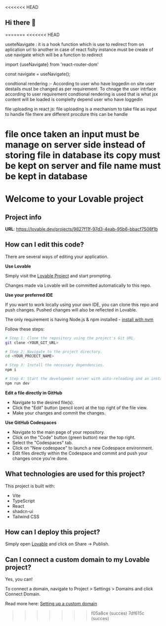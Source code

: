 <<<<<<< HEAD
## Hi there 👋

<!--
**dhirajpanhare/dhirajpanhare** is a ✨ _special_ ✨ repository because its `README.md` (this file) appears on your GitHub profile.

Here are some ideas to get you started:

- 🔭 I’m currently working on ...
- 🌱 I’m currently learning ...
- 👯 I’m looking to collaborate on ...
- 🤔 I’m looking for help with ...
- 💬 Ask me about ...
- 📫 How to reach me: ...
- 😄 Pronouns: ...
- ⚡ Fun fact: ...
-->
=======
<<<<<<< HEAD

useteNavigate : it is a hook function which is use to redirect from on aplication url to another in case of react
 fislty instance must be create of use navigate which will be a function to redirect 

 import {useNavigate} from  'react-router-dom'

 const navigate = useNavigate();
  


condtional rendering :- According to user who have loggedin on site user destails must be changed as per          requirement. To chnage the user intrface according to user requirement condtional rendering is used that is what jsx content will be loaded is complelty depend  user who have loggedin


file uploading in react js: file uploading is a mechanism to take file as input to handle file there are different procdure this can be handle 

file once taken an input must be manage on server side instead of storing file in database its copy must be kept 
on server and file name must be kept in database
=======
# Welcome to your Lovable project

## Project info

**URL**: https://lovable.dev/projects/9827f11f-97d3-4eab-95b6-bbacf7508f1b

## How can I edit this code?

There are several ways of editing your application.

**Use Lovable**

Simply visit the [Lovable Project](https://lovable.dev/projects/9827f11f-97d3-4eab-95b6-bbacf7508f1b) and start prompting.

Changes made via Lovable will be committed automatically to this repo.

**Use your preferred IDE**

If you want to work locally using your own IDE, you can clone this repo and push changes. Pushed changes will also be reflected in Lovable.

The only requirement is having Node.js & npm installed - [install with nvm](https://github.com/nvm-sh/nvm#installing-and-updating)

Follow these steps:

```sh
# Step 1: Clone the repository using the project's Git URL.
git clone <YOUR_GIT_URL>

# Step 2: Navigate to the project directory.
cd <YOUR_PROJECT_NAME>

# Step 3: Install the necessary dependencies.
npm i

# Step 4: Start the development server with auto-reloading and an instant preview.
npm run dev
```

**Edit a file directly in GitHub**

- Navigate to the desired file(s).
- Click the "Edit" button (pencil icon) at the top right of the file view.
- Make your changes and commit the changes.

**Use GitHub Codespaces**

- Navigate to the main page of your repository.
- Click on the "Code" button (green button) near the top right.
- Select the "Codespaces" tab.
- Click on "New codespace" to launch a new Codespace environment.
- Edit files directly within the Codespace and commit and push your changes once you're done.

## What technologies are used for this project?

This project is built with:

- Vite
- TypeScript
- React
- shadcn-ui
- Tailwind CSS

## How can I deploy this project?

Simply open [Lovable](https://lovable.dev/projects/9827f11f-97d3-4eab-95b6-bbacf7508f1b) and click on Share -> Publish.

## Can I connect a custom domain to my Lovable project?

Yes, you can!

To connect a domain, navigate to Project > Settings > Domains and click Connect Domain.

Read more here: [Setting up a custom domain](https://docs.lovable.dev/tips-tricks/custom-domain#step-by-step-guide)
>>>>>>> f05a8ce (succes)
>>>>>>> 7df615c (succes)
